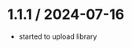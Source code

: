 1.1.1 / 2024-07-16
==========
  * started to upload library

  <!-- * Improved fix for open redirect allow list bypass -->

